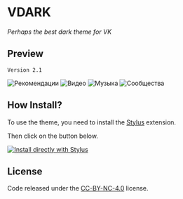 # VDARK
*Perhaps the best dark theme for VK*

## Preview
`Version 2.1`

![Рекомендации](https://i.imgur.com/SdNogoa.png "Рекомендации")
![Видео](https://i.imgur.com/y5fUgM3.png "Видео")
![Музыка](https://i.imgur.com/hYwTFO0.png "Музыка")
![Сообщества](https://i.imgur.com/ykODJV3.png "Сообщества")

## How Install?

To use the theme, you need to install the [Stylus](https://add0n.com/stylus.html) extension.

Then click on the button below.

[![Install directly with Stylus](https://img.shields.io/badge/Install%20directly%20with-Stylus-00adad.svg)](https://www.dropbox.com/s/faysjkwgq5n9m8a/vdark.user.css?dl=0)

## License

Code released under the [CC-BY-NC-4.0](https://spdx.org/licenses/CC-BY-NC-4.0.html#licenseText) license.
